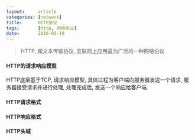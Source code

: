 ```yaml
---
layout:     article
categories: [network]
title:      HTTP协议
tags:       [http, 网络协议]
date:       2016-03-10
---
```


> HTTP, 超文本传输协议, 互联网上应用最为广泛的一种网络协议

#### HTTP的请求响应模型

HTTP底层基于TCP, 请求响应模型, 具体过程为客户端向服务器发送一个请求, 服务器接受请求并进行处理, 处理完成后, 发送一个响应给客户端.

#### HTTP请求格式

#### HTTP响应格式

#### HTTP头域
